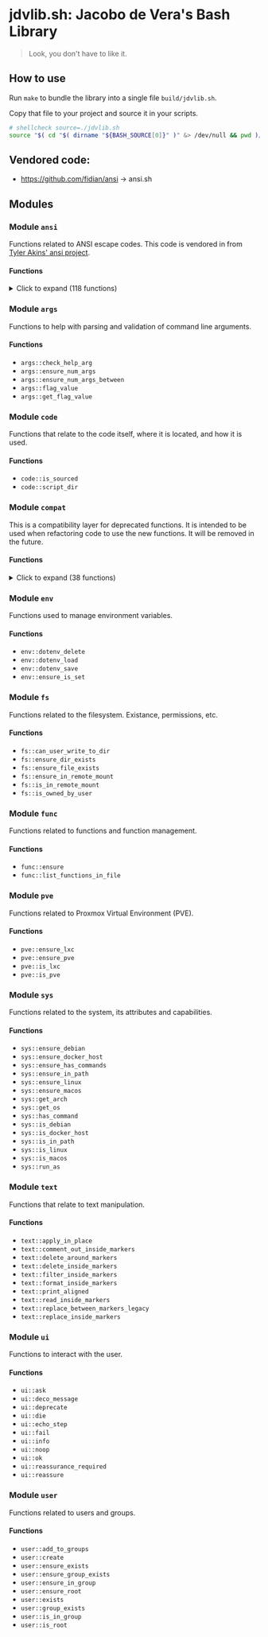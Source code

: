 # jdvlib.sh: Jacobo de Vera's Bash Library

> Look, you don't have to like it.

## How to use

Run `make` to bundle the library into a single file
`build/jdvlib.sh`.

Copy that file to your project and source it in your scripts.

```bash
# shellcheck source=./jdvlib.sh
source "$( cd "$( dirname "${BASH_SOURCE[0]}" )" &> /dev/null && pwd )/jdvlib.sh"
```

## Vendored code:

* https://github.com/fidian/ansi -> ansi.sh

## Modules

<!-- MODULES:START -->
### Module `ansi`

Functions related to ANSI escape codes. This code is vendored in from
[Tyler Akins' ansi project](https://github.com/fidian/ansi).

#### Functions

<details>
<summary>Click to expand (118 functions)</summary>

- `ansi::ansi`
- `ansi::backward`
- `ansi::bell`
- `ansi::bgBlack`
- `ansi::bgBlackIntense`
- `ansi::bgBlue`
- `ansi::bgBlueIntense`
- `ansi::bgColor`
- `ansi::bgCyan`
- `ansi::bgCyanIntense`
- `ansi::bgGreen`
- `ansi::bgGreenIntense`
- `ansi::bgMagenta`
- `ansi::bgMagentaIntense`
- `ansi::bgRed`
- `ansi::bgRedIntense`
- `ansi::bgRgb`
- `ansi::bgWhite`
- `ansi::bgWhiteIntense`
- `ansi::bgYellow`
- `ansi::bgYellowIntense`
- `ansi::black`
- `ansi::blackIntense`
- `ansi::blink`
- `ansi::blue`
- `ansi::blueIntense`
- `ansi::bold`
- `ansi::color`
- `ansi::colorCodePatch`
- `ansi::colorCodes`
- `ansi::colorTable`
- `ansi::colorTableLine`
- `ansi::column`
- `ansi::columnRelative`
- `ansi::cyan`
- `ansi::cyanIntense`
- `ansi::deleteChars`
- `ansi::deleteLines`
- `ansi::doubleUnderline`
- `ansi::down`
- `ansi::encircle`
- `ansi::eraseChars`
- `ansi::eraseDisplay`
- `ansi::eraseLine`
- `ansi::faint`
- `ansi::font`
- `ansi::forward`
- `ansi::fraktur`
- `ansi::frame`
- `ansi::green`
- `ansi::greenIntense`
- `ansi::hideCursor`
- `ansi::icon`
- `ansi::ideogramLeft`
- `ansi::ideogramLeftDouble`
- `ansi::ideogramRight`
- `ansi::ideogramRightDouble`
- `ansi::ideogramStress`
- `ansi::insertChars`
- `ansi::insertLines`
- `ansi::inverse`
- `ansi::invisible`
- `ansi::isAnsiSupported`
- `ansi::italic`
- `ansi::line`
- `ansi::lineRelative`
- `ansi::magenta`
- `ansi::magentaIntense`
- `ansi::nextLine`
- `ansi::noBlink`
- `ansi::noBorder`
- `ansi::noInverse`
- `ansi::noOverline`
- `ansi::noStrike`
- `ansi::noUnderline`
- `ansi::normal`
- `ansi::overline`
- `ansi::plain`
- `ansi::position`
- `ansi::previousLine`
- `ansi::rapidBlink`
- `ansi::red`
- `ansi::redIntense`
- `ansi::repeat`
- `ansi::report`
- `ansi::reportIcon`
- `ansi::reportPosition`
- `ansi::reportScreenChars`
- `ansi::reportTitle`
- `ansi::reportWindowChars`
- `ansi::reportWindowPixels`
- `ansi::reportWindowPosition`
- `ansi::reportWindowState`
- `ansi::reset`
- `ansi::resetAttributes`
- `ansi::resetBackground`
- `ansi::resetColor`
- `ansi::resetFont`
- `ansi::resetForeground`
- `ansi::resetIdeogram`
- `ansi::restoreCursor`
- `ansi::rgb`
- `ansi::saveCursor`
- `ansi::scrollDown`
- `ansi::scrollUp`
- `ansi::showCursor`
- `ansi::showHelp`
- `ansi::strike`
- `ansi::tabBackward`
- `ansi::tabForward`
- `ansi::title`
- `ansi::underline`
- `ansi::up`
- `ansi::visible`
- `ansi::white`
- `ansi::whiteIntense`
- `ansi::yellow`
- `ansi::yellowIntense`

</details>

### Module `args`

Functions to help with parsing and validation of command line arguments.

#### Functions

- `args::check_help_arg`
- `args::ensure_num_args`
- `args::ensure_num_args_between`
- `args::flag_value`
- `args::get_flag_value`

### Module `code`

Functions that relate to the code itself, where it is located, and how it is used.

#### Functions

- `code::is_sourced`
- `code::script_dir`

### Module `compat`

This is a compatibility layer for deprecated functions.  It is intended to be
used when refactoring code to use the new functions.  It will be removed in the
future.

#### Functions

<details>
<summary>Click to expand (38 functions)</summary>

- `ask`
- `can_user_write_to_dir`
- `check_help_arg`
- `deco_message`
- `die`
- `dotenv_delete`
- `dotenv_load`
- `dotenv_save`
- `echo_step`
- `ensure_debian`
- `ensure_dir_exists`
- `ensure_docker_host`
- `ensure_file_exists`
- `ensure_has_commands`
- `ensure_in_path`
- `ensure_in_remote_mount`
- `ensure_num_args`
- `ensure_pve`
- `ensure_root`
- `ensure_var_is_set`
- `fail`
- `flag_value`
- `get_arch`
- `get_os`
- `has_command`
- `info`
- `is_in_remote_mount`
- `is_linux`
- `is_lxc`
- `is_macos`
- `is_owned_by_user`
- `load_env`
- `noop`
- `ok`
- `print_aligned`
- `replace_between_markers`
- `run_as`
- `script_dir`

</details>

### Module `env`

Functions used to manage environment variables.

#### Functions

- `env::dotenv_delete`
- `env::dotenv_load`
- `env::dotenv_save`
- `env::ensure_is_set`

### Module `fs`

Functions related to the filesystem. Existance, permissions, etc.

#### Functions

- `fs::can_user_write_to_dir`
- `fs::ensure_dir_exists`
- `fs::ensure_file_exists`
- `fs::ensure_in_remote_mount`
- `fs::is_in_remote_mount`
- `fs::is_owned_by_user`

### Module `func`

Functions related to functions and function management.

#### Functions

- `func::ensure`
- `func::list_functions_in_file`

### Module `pve`

Functions related to Proxmox Virtual Environment (PVE).

#### Functions

- `pve::ensure_lxc`
- `pve::ensure_pve`
- `pve::is_lxc`
- `pve::is_pve`

### Module `sys`

Functions related to the system, its attributes and capabilities.

#### Functions

- `sys::ensure_debian`
- `sys::ensure_docker_host`
- `sys::ensure_has_commands`
- `sys::ensure_in_path`
- `sys::ensure_linux`
- `sys::ensure_macos`
- `sys::get_arch`
- `sys::get_os`
- `sys::has_command`
- `sys::is_debian`
- `sys::is_docker_host`
- `sys::is_in_path`
- `sys::is_linux`
- `sys::is_macos`
- `sys::run_as`

### Module `text`

Functions that relate to text manipulation.

#### Functions

- `text::apply_in_place`
- `text::comment_out_inside_markers`
- `text::delete_around_markers`
- `text::delete_inside_markers`
- `text::filter_inside_markers`
- `text::format_inside_markers`
- `text::print_aligned`
- `text::read_inside_markers`
- `text::replace_between_markers_legacy`
- `text::replace_inside_markers`

### Module `ui`

Functions to interact with the user.

#### Functions

- `ui::ask`
- `ui::deco_message`
- `ui::deprecate`
- `ui::die`
- `ui::echo_step`
- `ui::fail`
- `ui::info`
- `ui::noop`
- `ui::ok`
- `ui::reassurance_required`
- `ui::reassure`

### Module `user`

Functions related to users and groups.

#### Functions

- `user::add_to_groups`
- `user::create`
- `user::ensure_exists`
- `user::ensure_group_exists`
- `user::ensure_in_group`
- `user::ensure_root`
- `user::exists`
- `user::group_exists`
- `user::is_in_group`
- `user::is_root`
<!-- MODULES:END -->
